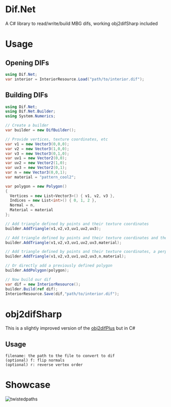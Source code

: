 # Dif.Net
A C# library to read/write/build MBG difs, working obj2difSharp included

# Usage
## Opening DIFs
```cs
using Dif.Net;
var interior = InteriorResource.Load("path/to/interior.dif");
```

## Building DIFs
```cs
using Dif.Net;
using Dif.Net.Builder;
using System.Numerics;

// Create a builder
var builder = new DifBuilder();

// Provide vertices, texture coordinates, etc
var v1 = new Vector3(0,0,0);
var v2 = new Vector3(1,0,0);
var v3 = new Vector3(0,1,0);
var uv1 = new Vector2(0,0);
var uv2 = new Vector2(1,0);
var uv3 = new Vector2(0,1);
var n = new Vector3(0,0,1);
var material = "pattern_cool2";

var polygon = new Polygon() 
{
  Vertices = new List<Vector3>() { v1, v2, v3 },
  Indices = new List<int>() { 0, 1, 2 },
  Normal = n,
  Material = material
};

// Add triangle defined by points and their texture coordinates
builder.AddTriangle(v1,v2,v3,uv1,uv2,uv3);

// Add triangle defined by points and their texture coordinates and the material used
builder.AddTriangle(v1,v2,v3,uv1,uv2,uv3,material);

// Add triangle defined by points and their texture coordinates, a perpendicular from the plane of the triangle and the material used
builder.AddTriangle(v1,v2,v3,uv1,uv2,uv3,n,material);

// Or directly add a previously defined polygon
builder.AddPolygon(polygon);

// Now build our dif
var dif = new InteriorResource();
builder.Build(ref dif);
InteriorResource.Save(dif,"path/to/interior.dif");
```

# obj2difSharp
This is a slightly improved version of the [obj2difPlus](https://github.com/RandomityGuy/obj2difPlus) but in C#

## Usage
```obj2difSharp <filename> [-f] [-r]
filename: the path to the file to convert to dif
(optional) f: flip normals
(optional) r: reverse vertex order
```
# Showcase
![twistedpaths](https://i.imgur.com/NNJp6S9.png "Twisted Paths by RandomityGuy")
